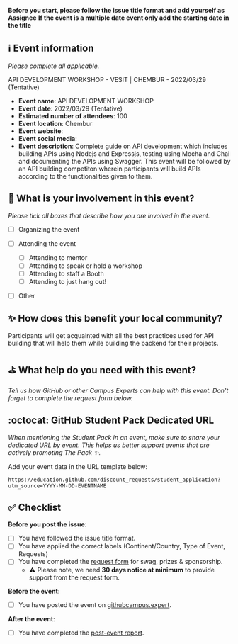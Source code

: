 **Before you start, please follow the issue title format and add yourself as Assignee**
**If the event is a multiple date event only add the starting date in the title**  

## ℹ️ Event information
_Please complete all applicable._

API DEVELOPMENT WORKSHOP - VESIT | CHEMBUR - 2022/03/29 (Tentative)

- **Event name**: API DEVELOPMENT WORKSHOP
- **Event date**: 2022/03/29 (Tentative)
- **Estimated number of attendees**: 100
- **Event location**: Chembur
- **Event website**: 
- **Event social media**: 
- **Event description**: Complete guide on API development which includes building APIs using Nodejs and Expressjs, testing using Mocha and Chai and documenting the APIs using Swagger. This event will be followed by an API building competiton wherein participants will build APIs according to the functionalities given to them. 

## 🙋 What is your involvement in this event? 
_Please tick all boxes that describe how you are involved in the event._

- [ ] Organizing the event
- [ ] Attending the event
   - [ ] Attending to mentor
   - [ ] Attending to speak or hold a workshop 
   - [ ] Attending to staff a Booth
   - [ ] Attending to just hang out!
- [ ] Other


## ✨ How does this benefit your local community?
Participants will get acquainted with all the best practices used for API building that will help them while building the backend for their projects. 



## ⛳️ What help do you need with this event?
_Tell us how GitHub or other Campus Experts can help with this event. Don't forget to complete the request form below._

## :octocat: GitHub Student Pack Dedicated URL
_When mentioning the Student Pack in an event, make sure to share your dedicated URL by event. This helps us better support events that are actively promoting The Pack :sparkles:._ 

Add your event data in the URL template below:

`https://education.github.com/discount_requests/student_application?utm_source=YYYY-MM-DD-EVENTNAME`

## ✅ Checklist

**Before you post the issue**: 
- [ ] You have followed the issue title format.
- [ ] You have applied the correct labels (Continent/Country, Type of Event, Requests)
- [ ] You have completed the [request form](https://airtable.com/shrFJe2Z0bAY6KRsY) for swag, prizes & sponsorship.
   - ⚠️ Please note, we need **30 days notice at minimum** to provide support from the request form.

**Before the event**: 
- [ ] You have posted the event on [githubcampus.expert](https://github.com/campus-experts/campus-experts.github.io).

**After the event**:  
- [ ] You have completed the [post-event report](https://github.com/campus-experts/being-an-expert/blob/master/post-event-reports/post-event-template.md).
